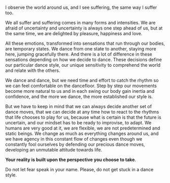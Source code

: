 I observe the world around us, and I see suffering, the same way I suffer too.

We all suffer and suffering comes in many forms and intensities. We are afraid of uncertainty and uncertainty is always one step ahead of us, but at the same time, we are delighted by pleasure, happiness and love.

All these emotions, transformed into sensations that run through our bodies, are temporary states. We dance from one state to another, staying more here, jumping gracefully there. And there is a lot of difference in these sensations depending on how we decide to dance. These decisions define our particular dance style, our unique sensitivity to comprehend the world and relate with the others.

We dance and dance, but we need time and effort to catch the rhythm so we can feel comfortable on the dancefloor. Step by step our movements become more natural to us and in each swing our body gain inertia and confidence, and the more we dance, the more established our style is. 

But we have to keep in mind that we can always decide another set of dance moves, that we can decide at any time how to react to the rhythms that life chooses to play for us, because what is certain is that the future is uncertain, and our mindset has to be ready to improvise, to adapt. We humans are very good at it, we are flexible, we are not predetermined and static beings. We change as much as everything changes around us, and we have agency in this constant flow of changes even though we constantly fool ourselves by defending our precious dance moves, developing an unmutable attitude towards life.

**Your reality is built upon the perspective you choose to take**.

Do not let fear speak in your name. Please, do not get stuck in a dance style.